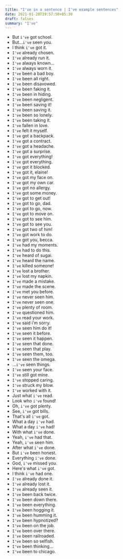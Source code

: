 ```yaml
---
title: "I've in a sentence | I've example sentences"
date: 2021-01-20T19:57:50+05:30
draft: falses
summary: "I've"
---
```

- But `i've` got school.
- But...`i've` seen you.
- I think `i've` got it.
- `I've` already chosen.
- `I've` already run it.
- `I've` always known...
- `I've` always worn it.
- `I've` been a bad boy.
- `I've` been all right.
- `I've` been disavowed.
- `I've` been faking it.
- `I've` been in hiding.
- `I've` been negligent.
- `I've` been saving it!
- `I've` been saving it.
- `I've` been so lonely.
- `I've` been taking it.
- `I've` fallen in love.
- `I've` felt it myself.
- `I've` got a backpack.
- `I've` got a contract.
- `I've` got a headache.
- `I've` got a surprise.
- `I've` got everything!
- `I've` got everything.
- `I've` got it blocked.
- `I've` got it, elaine!
- `I've` got my face on.
- `I've` got my own car.
- `I've` got no allergy.
- `I've` got some money.
- `I've` got to get out!
- `I've` got to go, dad.
- `I've` got to go, now.
- `I've` got to move on.
- `I've` got to see him.
- `I've` got to see you.
- `I've` got two of him!
- `I've` got work to do.
- `I've` got you, becca.
- `I've` had my moments.
- `I've` had to do this.
- `I've` heard of sugai.
- `I've` heard the name.
- `I've` killed someone!
- `I've` lost a brother.
- `I've` lost my napkin.
- `I've` made a mistake.
- `I've` made the scene.
- `I've` met you before.
- `I've` never seen him.
- `I've` never seen one.
- `I've` plenty of room.
- `I've` questioned him.
- `I've` read your work.
- `I've` said i'm sorry.
- `I've` seen him do it!
- `I've` seen it before.
- `I've` seen it happen.
- `I've` seen that done.
- `I've` seen that play.
- `I've` seen them, too.
- `I've` seen the omega.
- ...`i've` seen things.
- `I've` seen your face.
- `I've` still got mine.
- `I've` stopped caring.
- `I've` struck my blow.
- `I've` worked with it.
- Just what `i've` read.
- Look who `i've` found!
- Oh, `i've` got plenty.
- See, `i've` got bills.
- That's all `i've` got.
- What a day `i've` had.
- What a day `i've` had!
- With what `i've` done.
- Yeah, `i've` had that.
- Yeah, `i've` seen him.
- After what `i've` done.
- But `i've` been honest.
- Everything `i've` done.
- God, `i've` missed you.
- Here's what `i've` got.
- I think `i've` had one.
- `I've` already done it.
- `I've` already lost it.
- `I've` already seen it.
- `I've` been back twice.
- `I've` been down there.
- `I've` been everything.
- `I've` been hogging it.
- `I've` been humming it.
- `I've` been hypnotized?
- `I've` been on the job.
- `I've` been over there.
- `I've` been railroaded.
- `I've` been so selfish.
- `I've` been thinking...
- `I've` been to chicago.
                 
